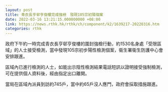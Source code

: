 ```yaml
---
layout: post
title: 青衣長亨邨亨俊樓完成強檢　發現105宗初陽個案
date: 2022-03-16 13:21:15.000000000 +08:00
link: https://news.rthk.hk/rthk/ch/component/k2/1639217-20220316.htm
categories: rthk
---
```


政府下午約一時完成青衣長亨邨亨俊樓的圍封強檢行動，約1530名身處「受限區域」的人士接受檢測，當中發現105宗初步陽性檢測個案，衞生署衞生防護中心會安排跟進。

區域內已進行檢測的人士，如能出示陰性檢測結果電話短訊以證明接受強制檢測，可在提供個人資料後，經由指定出口離開。

當局在區域內派員到訪約745戶，當中約65戶沒人應門，政府會採取措施跟進。

